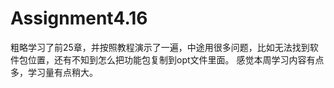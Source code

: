 # Assignment4.16
粗略学习了前25章，并按照教程演示了一遍，中途用很多问题，比如无法找到软件包位置，还有不知到怎么把功能包复制到opt文件里面。
感觉本周学习内容有点多，学习量有点稍大。
